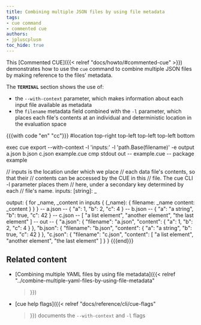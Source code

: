 ```yaml
---
title: Combining multiple JSON files by using file metadata
tags:
- cue command
- commented cue
authors:
- jpluscplusm
toc_hide: true
---
```


This [Commented CUE]({{< relref "docs/howto/#commented-cue" >}}) demonstrates
how to use the `cue` command to combine multiple JSON files by making reference
to the files' metadata.

The **`TERMINAL`** section shows the use of:
- the `--with-context` parameter, which makes information about each input file
  available as metadata
- the `filename` metadata field combined with the `-l` parameter, which places
  each file's contents at an individual and deterministic location in the
  evaluation space

{{{with code "en" "cc"}}}
#location top-right top-left top-left top-left bottom

exec cue export --with-context -l 'inputs:' -l 'path.Base(filename)' -e output a.json b.json c.json example.cue
cmp stdout out
-- example.cue --
package example

// inputs is the location under which we place
// each data file's contents, so that their
// contents can be accessed by the CUE in this
// file. The cue CLI -l parameter places them
// here, under a secondary key determined by each
// file's name.
inputs: [string]: _

output: {
	for _name, _content in inputs {
		(_name): {
			filename: _name
			content:  _content
		}
	}
}
-- a.json --
{
    "a": 1,
    "b": 2,
    "c": 4
}
-- b.json --
{
    "a": "a string",
    "b": true,
    "c": 42
}
-- c.json --
[
    "a list element",
    "another element",
    "the last element"
]
-- out --
{
    "a.json": {
        "filename": "a.json",
        "content": {
            "a": 1,
            "b": 2,
            "c": 4
        }
    },
    "b.json": {
        "filename": "b.json",
        "content": {
            "a": "a string",
            "b": true,
            "c": 42
        }
    },
    "c.json": {
        "filename": "c.json",
        "content": [
            "a list element",
            "another element",
            "the last element"
        ]
    }
}
{{{end}}}

## Related content

- [Combining multiple YAML files by using file metadata]({{< relref
    "../combine-multiple-yaml-files-by-using-file-metadata"
  >}})
- [cue help flags]({{< relref
    "docs/reference/cli/cue-flags"
  >}}) documents the `--with-context` and `-l` flags
